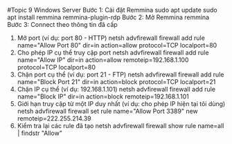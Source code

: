 #Topic 9 Windows Server
 Bước 1: Cài đặt Remmina
 sudo apt update
sudo apt install remmina remmina-plugin-rdp
Bước 2: Mở Remmina
remmina
Bước 3: Connect theo thông tin đã cấp
1. Mở port (ví dụ: port 80 - HTTP)
netsh advfirewall firewall add rule name="Allow Port 80" dir=in action=allow protocol=TCP localport=80
2. Cho phép IP cụ thể truy cập port
netsh advfirewall firewall add rule name="Allow IP" dir=in action=allow remoteip=192.168.1.100 protocol=TCP localport=80
3. Chặn port cụ thể (ví dụ: port 21 - FTP)
netsh advfirewall firewall add rule name="Block Port 21" dir=in action=block protocol=TCP localport=21
4. Chặn IP cụ thể (ví dụ: 192.168.1.101)
netsh advfirewall firewall add rule name="Block IP" dir=in action=block remoteip=192.168.1.101
5. Giới hạn truy cập từ một IP duy nhất (ví dụ: cho phép IP hiện tại tôi dùng)
netsh advfirewall firewall set rule name="Allow Port 3389" new remoteip=222.255.214.39
6. Kiểm tra lại các rule đã tạo
netsh advfirewall firewall show rule name=all | findstr "Allow"
